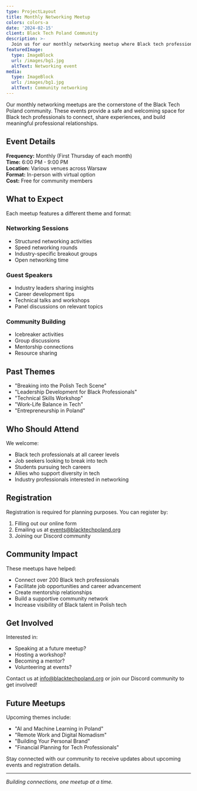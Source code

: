 ```yaml
---
type: ProjectLayout
title: Monthly Networking Meetup
colors: colors-a
date: '2024-02-15'
client: Black Tech Poland Community
description: >-
  Join us for our monthly networking meetup where Black tech professionals from across Poland come together to connect, share experiences, and build lasting professional relationships.
featuredImage:
  type: ImageBlock
  url: /images/bg1.jpg
  altText: Networking event
media:
  type: ImageBlock
  url: /images/bg1.jpg
  altText: Community networking
---
```


Our monthly networking meetups are the cornerstone of the Black Tech Poland community. These events provide a safe and welcoming space for Black tech professionals to connect, share experiences, and build meaningful professional relationships.

## Event Details

**Frequency:** Monthly (First Thursday of each month)  
**Time:** 6:00 PM - 9:00 PM  
**Location:** Various venues across Warsaw  
**Format:** In-person with virtual option  
**Cost:** Free for community members

## What to Expect

Each meetup features a different theme and format:

### Networking Sessions
- Structured networking activities
- Speed networking rounds
- Industry-specific breakout groups
- Open networking time

### Guest Speakers
- Industry leaders sharing insights
- Career development tips
- Technical talks and workshops
- Panel discussions on relevant topics

### Community Building
- Icebreaker activities
- Group discussions
- Mentorship connections
- Resource sharing

## Past Themes

- "Breaking into the Polish Tech Scene"
- "Leadership Development for Black Professionals"
- "Technical Skills Workshop"
- "Work-Life Balance in Tech"
- "Entrepreneurship in Poland"

## Who Should Attend

We welcome:
- Black tech professionals at all career levels
- Job seekers looking to break into tech
- Students pursuing tech careers
- Allies who support diversity in tech
- Industry professionals interested in networking

## Registration

Registration is required for planning purposes. You can register by:
1. Filling out our online form
2. Emailing us at events@blacktechpoland.org
3. Joining our Discord community

## Community Impact

These meetups have helped:
- Connect over 200 Black tech professionals
- Facilitate job opportunities and career advancement
- Create mentorship relationships
- Build a supportive community network
- Increase visibility of Black talent in Polish tech

## Get Involved

Interested in:
- Speaking at a future meetup?
- Hosting a workshop?
- Becoming a mentor?
- Volunteering at events?

Contact us at info@blacktechpoland.org or join our Discord community to get involved!

## Future Meetups

Upcoming themes include:
- "AI and Machine Learning in Poland"
- "Remote Work and Digital Nomadism"
- "Building Your Personal Brand"
- "Financial Planning for Tech Professionals"

Stay connected with our community to receive updates about upcoming events and registration details.

---

*Building connections, one meetup at a time.*
